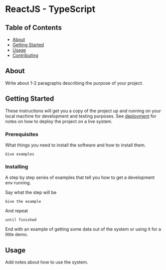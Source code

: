 # ReactJS - TypeScript

## Table of Contents

- [About](#about)
- [Getting Started](#getting_started)
- [Usage](#usage)
- [Contributing](../CONTRIBUTING.md)

## About <a name = "about"></a>

Write about 1-2 paragraphs describing the purpose of your project.

## Getting Started <a name = "getting_started"></a>

These instructions will get you a copy of the project up and running on your local machine for development and testing purposes. See [deployment](#deployment) for notes on how to deploy the project on a live system.

### Prerequisites

What things you need to install the software and how to install them.

```
Give examples
```

### Installing

A step by step series of examples that tell you how to get a development env running.

Say what the step will be

```
Give the example
```

And repeat

```
until finished
```

End with an example of getting some data out of the system or using it for a little demo.

## Usage <a name = "usage"></a>

Add notes about how to use the system.
